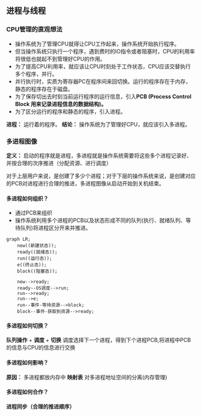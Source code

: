 ## 进程与线程
### CPU管理的直观想法
* 操作系统为了管理CPU就得让CPU工作起来，操作系统开始执行程序。  
* 但当操作系统只执行一个程序，遇到费时的IO指令或者阻塞时，CPU的利用率将很低也就起不到管理好CPU的作用。 
* 为了提高CPU利用率，就应该让CPU时刻处于工作状态，CPU应该交替执行多个程序，并行。
* 并行执行时，实质为寄存器PC在程序间来回切换。运行的程序存在于内存，静态的程序存在于磁盘。
* 为了保存切出去时刻当前运行程序的运行信息，引入**PCB (Process Control Block 用来记录进程信息的数据结构)。** 
* 为了区分运行的程序和静态的程序，引入进程。

**进程：** 运行着的程序。
**结论：** 操作系统为了管理好CPU，就应该引入多进程。

### 多进程图像
**定义：** 启动的程序就是进程，多进程就是操作系统需要将这些多个进程记录好、并按合理的次序推进（分配资源、进行调度）

对于上层用户来说，是创建了多少个进程；对于下层的操作系统来说，是创建对应的PCB对进程进行合理的推进，多进程图像从启动开始到关机结束。

#### 多进程如何组织？
* 通过PCB来组织
* 操作系统利用多个进程的PCB以及状态形成不同的队列(执行、就绪队列、等待队列)将进程区分开来并推进。

```mermaid 
graph LR;
    new((新建状态));
    ready((就绪态));
    run((运行态));
    e((终止态));
    block((阻塞态));

    new-->ready;
    ready--OS调度-->run;
    run-->ready;
    run-->e;
    run--事件-等待资源-->block;
    block--事件-获取到资源-->ready;  
```

#### 多进程如何切换？
**队列操作** + **调度** + **切换**
调度选择下一个进程，得到下个进程PCB,将进程中PCB的信息与CPU的信息进行交换

#### 多进程如何影响？
**原因：** 多进程都放内存中
**映射表**  对多进程地址空间的分离(内存管理)

#### 多进程如何合作？
**进程同步（合理的推进顺序）**